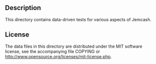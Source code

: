 Description
------------

This directory contains data-driven tests for various aspects of Jemcash.

License
--------

The data files in this directory are distributed under the MIT software
license, see the accompanying file COPYING or
http://www.opensource.org/licenses/mit-license.php.

